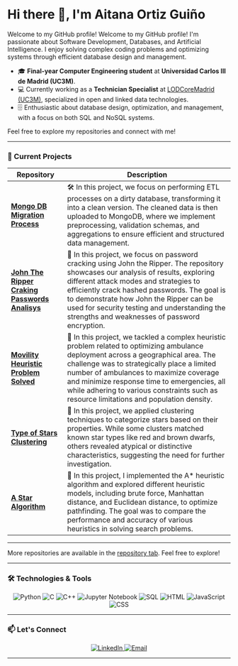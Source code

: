 <!-- Greetings -->
# Hi there 👋, I'm Aitana Ortiz Guiño

Welcome to my GitHub profile! Welcome to my GitHub profile! I'm passionate about Software Development, Databases, and Artificial Intelligence. I enjoy solving complex coding problems and optimizing systems through efficient database design and management.

- 🎓 **Final-year Computer Engineering student** at **Universidad Carlos III de Madrid (UC3M)**.
- 💻 Currently working as a **Technician Specialist** at [LODCoreMadrid (UC3M)](https://lodcoremadrid.es/), specialized in open and linked data technologies.
- 🗄️ Enthusiastic about database design, optimization, and management, with a focus on both SQL and NoSQL systems.

Feel free to explore my repositories and connect with me!

---

### 🔭 Current Projects

| Repository | Description |
|------------|-------------|
| [**Mongo DB Migration Process**](https://github.com/aitanax/MongoDB_MigrationProcess) | 🛠️ In this project, we focus on performing ETL processes on a dirty database, transforming it into a clean version. The cleaned data is then uploaded to MongoDB, where we implement preprocessing, validation schemas, and aggregations to ensure efficient and structured data management. |
| [**John The Ripper Craking Passwords Analisys**](https://github.com/aitanax/jtr_cracking_passw_analisys) | 🔐 In this project, we focus on password cracking using John the Ripper. The repository showcases our analysis of results, exploring different attack modes and strategies to efficiently crack hashed passwords. The goal is to demonstrate how John the Ripper can be used for security testing and understanding the strengths and weaknesses of password encryption. |
| [**Movility Heuristic Problem Solved**](https://github.com/aitanax/Proyecto_Movilidad) | 🧠 In this project, we tackled a complex heuristic problem related to optimizing ambulance deployment across a geographical area. The challenge was to strategically place a limited number of ambulances to maximize coverage and minimize response time to emergencies, all while adhering to various constraints such as resource limitations and population density. |
| [**Type of Stars Clustering**](https://github.com/aitanax/Clustering_Estrellas) | 🌟  In this project, we applied clustering techniques to categorize stars based on their properties. While some clusters matched known star types like red and brown dwarfs, others revealed atypical or distinctive characteristics, suggesting the need for further investigation. |
| [**A Star Algorithm**](https://github.com/aitanax/Algoritmo_A) | 🚀 In this project, I implemented the A* heuristic algorithm and explored different heuristic models, including brute force, Manhattan distance, and Euclidean distance, to optimize pathfinding. The goal was to compare the performance and accuracy of various heuristics in solving search problems. |

---

More repositories are available in the [repository tab](https://github.com/aitanax?tab=repositories). Feel free to explore!

---

### 🛠️ Technologies & Tools

<!-- Icons with links -->
<p align="center">
  <img src="https://img.shields.io/badge/-Python-3776AB?logo=python&logoColor=white&style=for-the-badge" alt="Python" />
  <img src="https://img.shields.io/badge/-C-A8B9CC?logo=c&logoColor=white&style=for-the-badge" alt="C" />
  <img src="https://img.shields.io/badge/-C++-00599C?logo=cplusplus&logoColor=white&style=for-the-badge" alt="C++" />
  <img src="https://img.shields.io/badge/-Jupyter%20Notebook-F37626?logo=jupyter&logoColor=white&style=for-the-badge" alt="Jupyter Notebook" />
  <img src="https://img.shields.io/badge/-SQL-4479A1?logo=mysql&logoColor=white&style=for-the-badge" alt="SQL" />
  <img src="https://img.shields.io/badge/-HTML-E34F26?logo=html5&logoColor=white&style=for-the-badge" alt="HTML" />
  <img src="https://img.shields.io/badge/-JavaScript-F7DF1E?logo=javascript&logoColor=black&style=for-the-badge" alt="JavaScript" />
  <img src="https://img.shields.io/badge/-CSS-1572B6?logo=css3&logoColor=white&style=for-the-badge" alt="CSS" />
</p>


---

### 📫 Let's Connect

<p align="center">
  <a href="https://www.linkedin.com/in/aitana-ortiz-guiño-687419266/" target="_blank">
    <img src="https://img.shields.io/badge/LinkedIn-0077B5?logo=linkedin&logoColor=white&style=for-the-badge" alt="LinkedIn" />
  </a>
  <a href="mailto:aitanaortiz0506@gmail.com">
    <img src="https://img.shields.io/badge/Email-D14836?logo=gmail&logoColor=white&style=for-the-badge" alt="Email" />
  </a>
</p>

---
